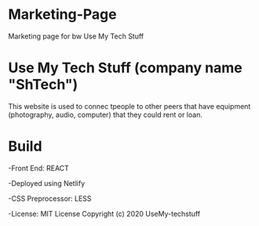 # Marketing-Page
Marketing page for bw Use My Tech Stuff

# Use My Tech Stuff (company name "ShTech")
This website is used to connec tpeople to other peers that have equipment (photography, audio, computer) that they could rent or loan.

# Build
-Front End:
    REACT

-Deployed using Netlify

-CSS Preprocessor:
    LESS

-License:
    MIT License
    Copyright (c) 2020 UseMy-techstuff
